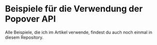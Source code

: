 # Beispiele für die Verwendung der Popover API

Alle Beispiele, die ich im Artikel verwende, findest du auch noch einmal in diesem Repository.
